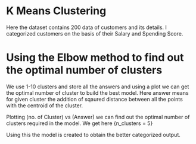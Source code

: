# K Means Clustering
Here the dataset contains 200 data of customers and its details. 
I categorized customers on the basis of their Salary and Spending Score.

# Using the Elbow method to find out the optimal number of clusters
We use 1-10 clusters and store all the answers and using a plot we can get the optimal number of cluster to build the best model.
Here answer means for given cluster the addition of sqaured distance between all the points with the centroid of the cluster.

Plotting (no. of Cluster) vs (Answer) we can find out the optimal number of clusters required in the model.
We get here {n_clusters = 5}

Using this the model is created to obtain the better categorized output.
